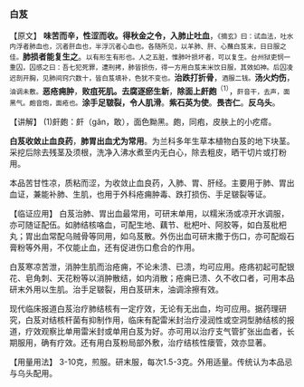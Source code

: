 ### 白芨

【原文】  **味苦而辛，性涩而收。得秋金之令，入肺止吐血**，<small>《摘玄》曰：试血法，吐水内浮者肺血也，沉者肝血也，半浮沉者心血也。各随所见，以羊肺、肝、心蘸白芨末，日日服之佳。</small>**肺损者能复生之**。<small>以有形生有形也。人之五脏，惟肺叶损坏者，可以复生。台州狱吏悯一重囚，囚感之曰：吾七犯死罪，遭刑拷，肺皆损伤，得一方用白芨末米饮日服，其效如神。后囚凌迟剖开胸，见肺间窍穴数十，皆白芨填补，色犹不变也。</small>**治跌打折骨**，<small>酒服二钱。</small>**汤火灼伤**，<small>油调未敷。</small>**恶疮痈肿**，**败疽死肌。去腐逐瘀生新**，**除面上皯皰**<sup>（1）</sup>，<small>皯音干，去声，面黑气。皰音炮，面疮也。</small>**涂手足皲裂，令人肌滑**。**紫石英为使**。**畏杏仁**。**反乌头**。

【讲解】 (1)皯皰：皯（gǎn，敢），面色黝黑。皰，同疱，皮肤上的小疙瘩。

**白芨收敛止血良药**，**肺胃出血尤为常用**。为兰科多年生草本植物白芨的地下块茎。采挖后除去残茎及须根，洗净入沸水煮至内无白心，除去粗皮，晒干切片或打粉用。

本品苦甘性凉，质粘而涩，为收敛止血良药，入肺、胃、肝经。主要用于肺、胃出血证，兼能补肺、生肌，也用于外科疮痈肿毒、跌打损伤、手足皲裂等证。

【临证应用】   白芨治肺、胃出血最常用，可研末单用，以糯米汤或凉开水调服，亦可随证配伍。如肺结核咯血，可配生地、藕节、枇杷叶、阿胶等，如白芨枇杷丸；胃出血常配乌贼骨等同用，如乌芨散。外伤出血可研末撒于伤口，亦可配煅石膏粉等外用，不仅能止血，还有促进伤口愈合的作用。

白芨寒凉苦泄，消肿生肌而治疮痈，不论未溃、已溃，均可应用。疮疡初起可配银花、皂角刺、天花粉等以消肿散结，如内消散；疮痈已溃、久不收口者，可用本品研末外用以生肌。治手足皲裂，用白芨研末，油调涂擦有效。

现代临床报道白芨治疗肺结核有一定疗效，无论有无出血，均可应用。据药理研究，白芨对结核杆菌有抑制作用，临床有配雷米封治疗浸润性或空洞型肺结核的报道，疗效观察比单用雷米封或单用白芨为好。亦可用以治疗支气管扩张出血者，长期服用，确有疗效。还有用白芨粉局部外敷，治疗结核性瘘管，效亦显著。

【用量用法】  3-10克，煎服。研末服，每次1.5-3克。外用适量。传统认为本品忌与乌头配用。
